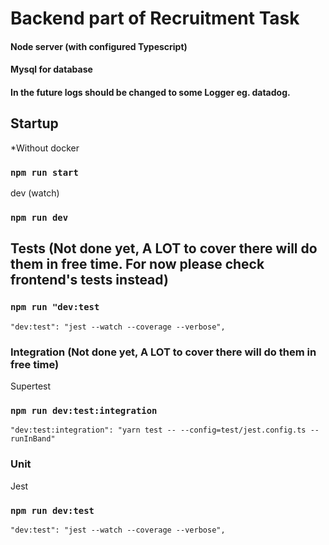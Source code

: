 # Backend part of Recruitment Task
#### Node server (with configured Typescript) 
#### Mysql for database 
#### In the future logs should be changed to some Logger eg. datadog.

## Startup
*Without docker
### `npm run start`

dev (watch)
### `npm run dev`

## Tests (Not done yet, A LOT to cover there will do them in free time. For now please check frontend's tests instead) 
### `npm run "dev:test`
    "dev:test": "jest --watch --coverage --verbose",

### Integration (Not done yet, A LOT to cover there will do them in free time) 
Supertest
### `npm run dev:test:integration`
    "dev:test:integration": "yarn test -- --config=test/jest.config.ts --runInBand"

### Unit
Jest
### `npm run dev:test`
    "dev:test": "jest --watch --coverage --verbose",
